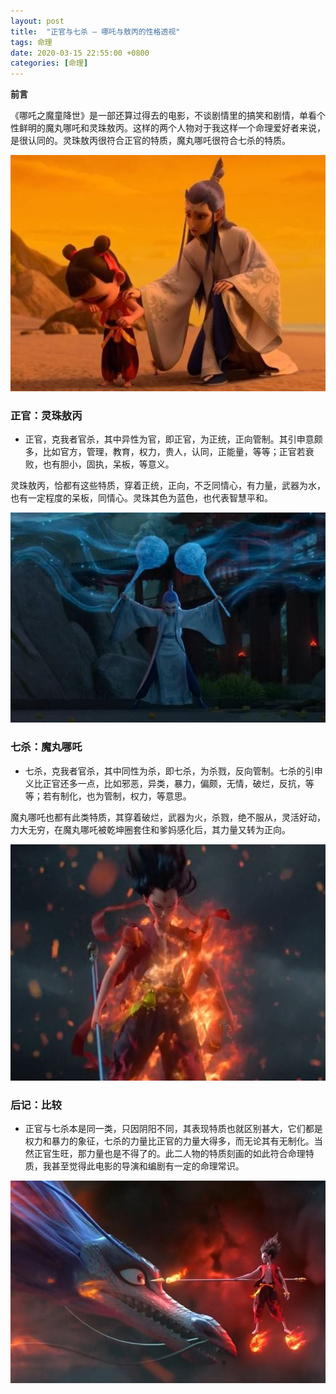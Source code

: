 ```yaml
---
layout: post
title:  "正官与七杀 — 哪吒与敖丙的性格透视"
tags: 命理
date: 2020-03-15 22:55:00 +0800
categories: [命理] 
---
```


**前言**

《哪吒之魔童降世》是一部还算过得去的电影，不谈剧情里的搞笑和剧情，单看个性鲜明的魔丸哪吒和灵珠敖丙。这样的两个人物对于我这样一个命理爱好者来说，是很认同的。灵珠敖丙很符合正官的特质，魔丸哪吒很符合七杀的特质。

![00](/img/2020-03-15-zhengguan-qisha-neza/00.jpg)

### 正官：灵珠敖丙

- 正官，克我者官杀，其中异性为官，即正官，为正统，正向管制。其引申意颇多，比如官方，管理，教育，权力，贵人，认同，正能量，等等；正官若衰败，也有胆小，固执，呆板，等意义。

灵珠敖丙，恰都有这些特质，穿着正统，正向，不乏同情心，有力量，武器为水，也有一定程度的呆板，同情心。灵珠其色为蓝色，也代表智慧平和。

![01](/img/2020-03-15-zhengguan-qisha-neza/01.jpg)

### 七杀：魔丸哪吒

- 七杀，克我者官杀，其中同性为杀，即七杀，为杀戮，反向管制。七杀的引申义比正官还多一点，比如邪恶，异类，暴力，偏颇，无情，破烂，反抗，等等；若有制化，也为管制，权力，等意思。

魔丸哪吒也都有此类特质，其穿着破烂，武器为火，杀戮，绝不服从，灵活好动，力大无穷，在魔丸哪吒被乾坤圈套住和爹妈感化后，其力量又转为正向。

![02](/img/2020-03-15-zhengguan-qisha-neza/02.jpg)

### 后记：比较

- 正官与七杀本是同一类，只因阴阳不同，其表现特质也就区别甚大，它们都是权力和暴力的象征，七杀的力量比正官的力量大得多，而无论其有无制化。当然正官生旺，那力量也是不得了的。此二人物的特质刻画的如此符合命理特质，我甚至觉得此电影的导演和编剧有一定的命理常识。

![03](/img/2020-03-15-zhengguan-qisha-neza/03.jpg)
